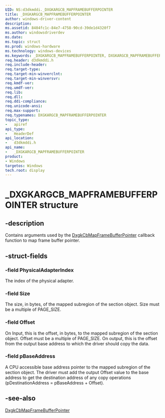 ```yaml
---
UID: NS:d3dkmddi._DXGKARGCB_MAPFRAMEBUFFERPOINTER
title: _DXGKARGCB_MAPFRAMEBUFFERPOINTER
author: windows-driver-content
description:
ms.assetid: 8404fc1c-84e7-4758-90cd-39de1d4320f7
ms.author: windowsdriverdev
ms.date:
ms.topic: struct
ms.prod: windows-hardware
ms.technology: windows-devices
ms.keywords: _DXGKARGCB_MAPFRAMEBUFFERPOINTER, DXGKARGCB_MAPFRAMEBUFFERPOINTER, *INOUT_PDXGKARGCB_MAPFRAMEBUFFERPOINTER
req.header: d3dkmddi.h
req.include-header:
req.target-type:
req.target-min-winverclnt:
req.target-min-winversvr:
req.kmdf-ver:
req.umdf-ver:
req.lib:
req.dll:
req.ddi-compliance:
req.unicode-ansi:
req.max-support:
req.typenames: DXGKARGCB_MAPFRAMEBUFFERPOINTER
topic_type:
-	apiref
api_type:
-	HeaderDef
api_location:
-	d3dkmddi.h
api_name:
-	_DXGKARGCB_MAPFRAMEBUFFERPOINTER
product: 
- Windows
targetos: Windows
tech.root: display
---
```


# _DXGKARGCB_MAPFRAMEBUFFERPOINTER structure

## -description

Contains arguments used by the [DxgkCbMapFrameBufferPointer](nc-d3dkmddi-dxgkcb_mapframebufferpointer.md) callback function to map frame buffer pointer.
## -struct-fields

### -field PhysicalAdapterIndex

The index of the physical adapter.

### -field Size

The size, in bytes, of the mapped subregion of the section object. Size must be a multiple of PAGE_SIZE.

### -field Offset

On Input, this is the offset, in bytes, to the mapped subregion of the section object. Offset must be a multiple of PAGE_SIZE. On output, this is the offset from the output base address to which the driver should copy the data.

### -field pBaseAddress

A CPU accessible base address pointer to the mapped subregion of the section object. The driver must add the output Offset value to the base address to get the destination address of any copy operations (pDestinationAddress = pBaseAddress + Offset).


## -see-also

[DxgkCbMapFrameBufferPointer](nc-d3dkmddi-dxgkcb_mapframebufferpointer.md)
